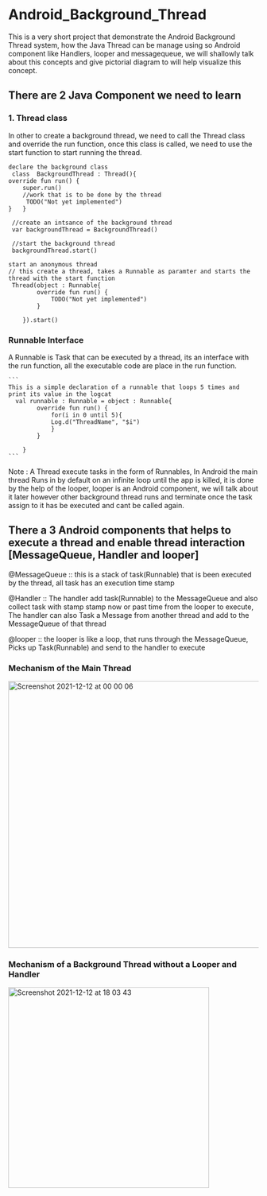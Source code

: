 
# Android_Background_Thread

This is a very short project that demonstrate the Android Background Thread system, how the Java Thread can be manage using so Android component like 
Handlers, looper and messagequeue, we will shallowly talk about this concepts and give pictorial diagram to will help visualize this concept.

## There are 2 Java Component we need to learn
### 1. Thread class
In other to create a background thread, we need to call the Thread class and override the run function, once this class is called, we need to use the start function to start running the thread.
     
    declare the background class
     class  BackgroundThread : Thread(){
    override fun run() {
        super.run()
        //work that is to be done by the thread
         TODO("Not yet implemented")
    }   }

     //create an intsance of the background thread
     var backgroundThread = BackgroundThread()

     //start the background thread
     backgroundThread.start()

    start an anonymous thread
    // this create a thread, takes a Runnable as paramter and starts the thread with the start function
     Thread(object : Runnable{
            override fun run() {
                TODO("Not yet implemented")
            }

        }).start()

   
### Runnable Interface 
A Runnable is  Task that can be executed by a thread, its an interface with the run function,
all the executable code are place in the run function. 
    
    ```
    This is a simple declaration of a runnable that loops 5 times and print its value in the logcat
      val runnable : Runnable = object : Runnable{
            override fun run() {
                for(i in 0 until 5){
                Log.d("ThreadName", "$i")
                }
            }

        }
    ```
    
  Note : A Thread execute tasks in the form of Runnables, In Android the main thread Runs in by default on an infinite loop until the app is killed, it is done
     by the help of the looper, looper is an Android component, we will talk about it later however other background thread runs and terminate once the task 
     assign to it has be executed and cant be called again.
     
     
  ## There a 3 Android components that helps to execute a thread and enable thread interaction [MessageQueue, Handler and looper]  
  
  @MessageQueue :: this is a stack of task(Runnable) that is been executed by the thread, all task  has an execution time stamp
  
  @Handler :: The handler add task(Runnable) to the MessageQueue and also collect task with stamp stamp now or past time from the looper to execute, The handler   can also Task a Message from another thread and add to the MessageQueue of that thread
  
  @looper :: the looper is like a loop, that runs through the MessageQueue, Picks up Task(Runnable) and send to the handler to execute
     
 
 ### Mechanism of the Main Thread
   <img width="537" alt="Screenshot 2021-12-12 at 00 00 06" src="https://user-images.githubusercontent.com/46386915/145721335-b25667a3-19aa-421e-969c-651cfd62da2f.png">   
   
### Mechanism of a Background Thread without a Looper and Handler   

<img width="404" alt="Screenshot 2021-12-12 at 18 03 43" src="https://user-images.githubusercontent.com/46386915/145721948-497ce4b4-48be-448d-82a9-4dcdf3632117.png">

    

